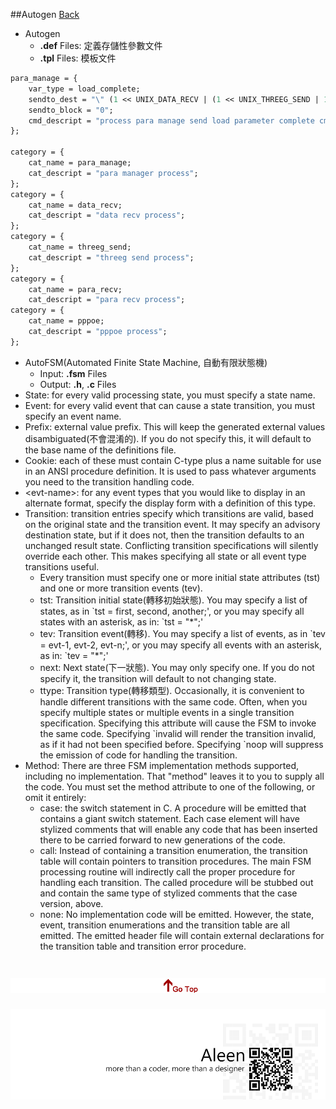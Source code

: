 ##Autogen	[Back](./../Embedded_System.md)

- Autogen
	- **.def** Files: 定義存儲性參數文件
	- **.tpl** Files: 模板文件

```def
para_manage = {
	var_type = load_complete;
	sendto_dest = "\" (1 << UNIX_DATA_RECV | (1 << UNIX_THREEG_SEND | 1 << UNIX_PPPOE)) \"";
	sendto_block = "0";
	cmd_descript = "process para manage send load parameter complete cmd to other process.";
};

category = {
	cat_name = para_manage;
	cat_descript = "para manager process";
};
category = {
	cat_name = data_recv;
	cat_descript = "data recv process";
};
category = {
	cat_name = threeg_send;
	cat_descript = "threeg send process";
};
category = {
	cat_name = para_recv;
	cat_descript = "para recv process";
category = {
	cat_name = pppoe;
	cat_descript = "pppoe process";
};
```

- AutoFSM(Automated Finite State Machine, 自動有限狀態機)
	- Input: **.fsm** Files
	- Output: **.h**, **.c** Files
- State: for every valid processing state, you must specify a state name.
- Event: for every valid event that can cause a state transition, you must specify an event name.
- Prefix: external value prefix. This will keep the generated external values disambiguated(不會混淆的). If you do not specify this, it will default to the base name of the definitions file. 
- Cookie: each of these must contain C-type plus a name suitable for use in an ANSI procedure definition. It is used to pass whatever arguments you need to the transition handling code.
- \<evt-name\>: for any event types that you would like to display in an alternate format, specify the display form with a definition of this type.
- Transition: transition entries specify which transitions are valid, based on the original state and the transition event. It may specify an advisory destination state, but if it does not, then the transition defaults to an unchanged result state. Conflicting transition specifications will silently override each other. This makes specifying all state or all event type transitions useful. 
	- Every transition must specify one or more initial state attributes (tst) and one or more transition events (tev). 
	- tst: Transition initial state(轉移初始狀態). You may specify a list of states, as in \`tst = first, second, another;', or you may specify all states with an asterisk, as in: \`tst = "*";'
	- tev: Transition event(轉移). You may specify a list of events, as in \`tev = evt-1, evt-2, evt-n;', or you may specify all events with an asterisk, as in: \`tev = "*";'
	- next: Next state(下一狀態). You may only specify one. If you do not specify it, the transition will default to not changing state.
	- ttype: Transition type(轉移類型). Occasionally, it is convenient to handle different transitions with the same code. Often, when you specify multiple states or multiple events in a single transition specification. Specifying this attribute will cause the FSM to invoke the same code. Specifying \`invalid will render the transition invalid, as if it had not been specified before. Specifying `noop will suppress the emission of code for handling the transition.
- Method: There are three FSM implementation methods supported, including no implementation. That "method" leaves it to you to supply all the code. You must set the method attribute to one of the following, or omit it entirely:
	- case: the switch statement in C. A procedure will be emitted that contains a giant switch statement. Each case element will have stylized comments that will enable any code that has been inserted there to be carried forward to new generations of the code.
	- call: Instead of containing a transition enumeration, the transition table will contain pointers to transition procedures. The main FSM processing routine will indirectly call the proper procedure for handling each transition. The called procedure will be stubbed out and contain the same type of stylized comments that the case version, above.
	- none: No implementation code will be emitted. However, the state, event, transition enumerations and the transition table are all emitted. The emitted header file will contain external declarations for the transition table and transition error procedure.

<a href="#" style="left:200px;"><img src="./../../pic/gotop.png"></a>
=====
<a href="http://aleen42.github.io/" target="_blank" ><img src="./../../pic/tail.gif"></a>
